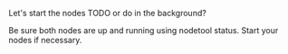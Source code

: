 Let's start the nodes TODO or do in the background?


Be sure both nodes are up and running using nodetool status. Start your nodes if necessary.




